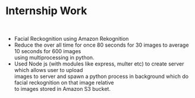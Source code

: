 <html>
<body>
<h1> Internship Work </h1> <br>
<ul style="list-style-type:disc">
  <li>Facial Reckognition using Amazon Rekognition</li>
  <li>Reduce the over all time for once 80 seconds for 30 images to average 10 seconds for 600 images<br>
  using multiprocessing in python.</li>
  <li>Used Node js (with modules like express, multer etc) to create server which allows user to upload<br> images
  to server and spawn a python process in background which do facial reckognition on that image relative<br> to images
  stored in Amazon S3 bucket.</li>
</ul>
</body>
</html>


